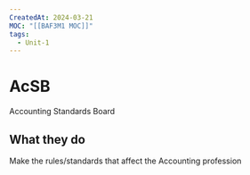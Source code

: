 ```yaml
---
CreatedAt: 2024-03-21
MOC: "[[BAF3M1 MOC]]"
tags:
  - Unit-1
---
```

# AcSB
Accounting Standards Board

## What they do
Make the rules/standards that affect the Accounting profession
